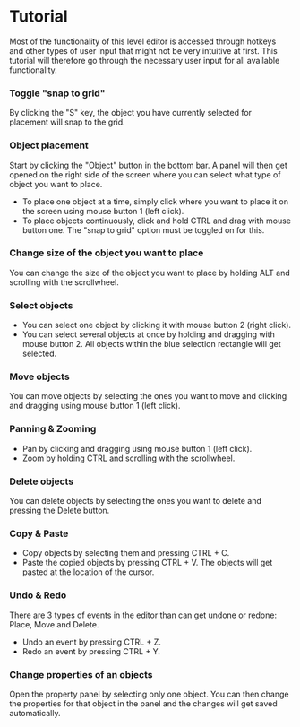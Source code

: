 # Tutorial
Most of the functionality of this level editor is accessed through hotkeys and other types of user input that might
not be very intuitive at first. This tutorial will therefore go through the necessary user input for all available functionality.

### Toggle "snap to grid"
By clicking the "S" key, the object you have currently selected for placement will snap to the grid.

### Object placement
Start by clicking the "Object" button in the bottom bar. A panel will then get opened on the right side of the screen where
you can select what type of object you want to place.
- To place one object at a time, simply click where you want to place it on the screen using mouse button 1 (left click).
- To place objects continuously, click and hold CTRL and drag with mouse button one. The "snap to grid" option must be toggled on for this.

### Change size of the object you want to place
You can change the size of the object you want to place by holding ALT and scrolling with the scrollwheel.

### Select objects
- You can select one object by clicking it with mouse button 2 (right click).
- You can select several objects at once by holding and dragging with mouse button 2. All objects within the blue selection rectangle
will get selected.

### Move objects
You can move objects by selecting the ones you want to move and clicking and dragging using mouse button 1 (left click).

### Panning & Zooming
- Pan by clicking and dragging using mouse button 1 (left click).
- Zoom by holding CTRL and scrolling with the scrollwheel.

### Delete objects
You can delete objects by selecting the ones you want to delete and pressing the Delete button.

### Copy & Paste
- Copy objects by selecting them and pressing CTRL + C.
- Paste the copied objects by pressing CTRL + V. The objects will get pasted at the location of the cursor.

### Undo & Redo
There are 3 types of events in the editor than can get undone or redone: Place, Move and Delete.
- Undo an event by pressing CTRL + Z.
- Redo an event by pressing CTRL + Y.

### Change properties of an objects
Open the property panel by selecting only one object. You can then change the properties for that object in the panel and the changes will get
saved automatically.
